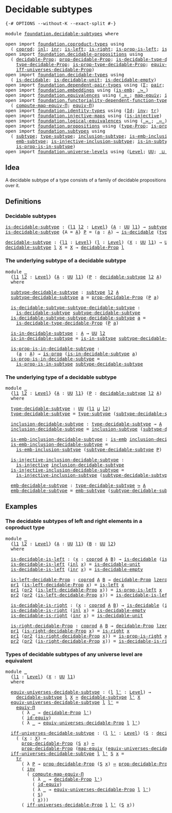 # Decidable subtypes

<pre class="Agda"><a id="31" class="Symbol">{-#</a> <a id="35" class="Keyword">OPTIONS</a> <a id="43" class="Pragma">--without-K</a> <a id="55" class="Pragma">--exact-split</a> <a id="69" class="Symbol">#-}</a>

<a id="74" class="Keyword">module</a> <a id="81" href="foundation.decidable-subtypes.html" class="Module">foundation.decidable-subtypes</a> <a id="111" class="Keyword">where</a>

<a id="118" class="Keyword">open</a> <a id="123" class="Keyword">import</a> <a id="130" href="foundation.coproduct-types.html" class="Module">foundation.coproduct-types</a> <a id="157" class="Keyword">using</a>
  <a id="165" class="Symbol">(</a> <a id="167" href="foundation.coproduct-types.html#1168" class="Datatype">coprod</a><a id="173" class="Symbol">;</a> <a id="175" href="foundation.coproduct-types.html#1239" class="InductiveConstructor">inl</a><a id="178" class="Symbol">;</a> <a id="180" href="foundation.coproduct-types.html#1262" class="InductiveConstructor">inr</a><a id="183" class="Symbol">;</a> <a id="185" href="foundation.coproduct-types.html#1765" class="Function">is-left</a><a id="192" class="Symbol">;</a> <a id="194" href="foundation.coproduct-types.html#2077" class="Function">is-right</a><a id="202" class="Symbol">;</a> <a id="204" href="foundation.coproduct-types.html#1841" class="Function">is-prop-is-left</a><a id="219" class="Symbol">;</a> <a id="221" href="foundation.coproduct-types.html#2156" class="Function">is-prop-is-right</a><a id="237" class="Symbol">)</a>
<a id="239" class="Keyword">open</a> <a id="244" class="Keyword">import</a> <a id="251" href="foundation.decidable-propositions.html" class="Module">foundation.decidable-propositions</a> <a id="285" class="Keyword">using</a>
  <a id="293" class="Symbol">(</a> <a id="295" href="foundation.decidable-propositions.html#2018" class="Function">decidable-Prop</a><a id="309" class="Symbol">;</a> <a id="311" href="foundation.decidable-propositions.html#2167" class="Function">prop-decidable-Prop</a><a id="330" class="Symbol">;</a> <a id="332" href="foundation.decidable-propositions.html#2506" class="Function">is-decidable-type-decidable-Prop</a><a id="364" class="Symbol">;</a>
    <a id="370" href="foundation.decidable-propositions.html#2276" class="Function">type-decidable-Prop</a><a id="389" class="Symbol">;</a> <a id="391" href="foundation.decidable-propositions.html#2373" class="Function">is-prop-type-decidable-Prop</a><a id="418" class="Symbol">;</a> <a id="420" href="foundation.decidable-propositions.html#6010" class="Function">equiv-universes-decidable-Prop</a><a id="450" class="Symbol">;</a>
    <a id="456" href="foundation.decidable-propositions.html#6205" class="Function">iff-universes-decidable-Prop</a><a id="484" class="Symbol">)</a>
<a id="486" class="Keyword">open</a> <a id="491" class="Keyword">import</a> <a id="498" href="foundation.decidable-types.html" class="Module">foundation.decidable-types</a> <a id="525" class="Keyword">using</a>
  <a id="533" class="Symbol">(</a> <a id="535" href="foundation.decidable-types.html#1905" class="Function">is-decidable</a><a id="547" class="Symbol">;</a> <a id="549" href="foundation.decidable-types.html#2740" class="Function">is-decidable-unit</a><a id="566" class="Symbol">;</a> <a id="568" href="foundation.decidable-types.html#2808" class="Function">is-decidable-empty</a><a id="586" class="Symbol">)</a>
<a id="588" class="Keyword">open</a> <a id="593" class="Keyword">import</a> <a id="600" href="foundation.dependent-pair-types.html" class="Module">foundation.dependent-pair-types</a> <a id="632" class="Keyword">using</a> <a id="638" class="Symbol">(</a><a id="639" href="foundation-core.dependent-pair-types.html#502" class="Record">Σ</a><a id="640" class="Symbol">;</a> <a id="642" href="foundation-core.dependent-pair-types.html#575" class="InductiveConstructor">pair</a><a id="646" class="Symbol">;</a> <a id="648" href="foundation-core.dependent-pair-types.html#592" class="Field">pr1</a><a id="651" class="Symbol">;</a> <a id="653" href="foundation-core.dependent-pair-types.html#604" class="Field">pr2</a><a id="656" class="Symbol">)</a>
<a id="658" class="Keyword">open</a> <a id="663" class="Keyword">import</a> <a id="670" href="foundation.embeddings.html" class="Module">foundation.embeddings</a> <a id="692" class="Keyword">using</a> <a id="698" class="Symbol">(</a><a id="699" href="foundation-core.embeddings.html#980" class="Function">is-emb</a><a id="705" class="Symbol">;</a> <a id="707" href="foundation-core.embeddings.html#1062" class="Function Operator">_↪_</a><a id="710" class="Symbol">)</a>
<a id="712" class="Keyword">open</a> <a id="717" class="Keyword">import</a> <a id="724" href="foundation.equivalences.html" class="Module">foundation.equivalences</a> <a id="748" class="Keyword">using</a> <a id="754" class="Symbol">(</a><a id="755" href="foundation-core.equivalences.html#1607" class="Function Operator">_≃_</a><a id="758" class="Symbol">;</a> <a id="760" href="foundation-core.equivalences.html#1807" class="Function">map-equiv</a><a id="769" class="Symbol">;</a> <a id="771" href="foundation-core.equivalences.html#2480" class="Function">id-equiv</a><a id="779" class="Symbol">)</a>
<a id="781" class="Keyword">open</a> <a id="786" class="Keyword">import</a> <a id="793" href="foundation.functoriality-dependent-function-types.html" class="Module">foundation.functoriality-dependent-function-types</a> <a id="843" class="Keyword">using</a>
  <a id="851" class="Symbol">(</a> <a id="853" href="foundation.functoriality-dependent-function-types.html#2527" class="Function">compute-map-equiv-Π</a><a id="872" class="Symbol">;</a> <a id="874" href="foundation.functoriality-dependent-function-types.html#4253" class="Function">equiv-Π</a><a id="881" class="Symbol">)</a>
<a id="883" class="Keyword">open</a> <a id="888" class="Keyword">import</a> <a id="895" href="foundation.identity-types.html" class="Module">foundation.identity-types</a> <a id="921" class="Keyword">using</a> <a id="927" class="Symbol">(</a><a id="928" href="foundation-core.identity-types.html#641" class="Datatype">Id</a><a id="930" class="Symbol">;</a> <a id="932" href="foundation-core.identity-types.html#1552" class="Function">inv</a><a id="935" class="Symbol">;</a> <a id="937" href="foundation-core.identity-types.html#4583" class="Function">tr</a><a id="939" class="Symbol">)</a>
<a id="941" class="Keyword">open</a> <a id="946" class="Keyword">import</a> <a id="953" href="foundation.injective-maps.html" class="Module">foundation.injective-maps</a> <a id="979" class="Keyword">using</a> <a id="985" class="Symbol">(</a><a id="986" href="foundation.injective-maps.html#1295" class="Function">is-injective</a><a id="998" class="Symbol">)</a>
<a id="1000" class="Keyword">open</a> <a id="1005" class="Keyword">import</a> <a id="1012" href="foundation.logical-equivalences.html" class="Module">foundation.logical-equivalences</a> <a id="1044" class="Keyword">using</a> <a id="1050" class="Symbol">(</a><a id="1051" href="foundation-core.logical-equivalences.html#886" class="Function Operator">_↔_</a><a id="1054" class="Symbol">;</a> <a id="1056" href="foundation-core.logical-equivalences.html#1025" class="Function Operator">_⇔_</a><a id="1059" class="Symbol">)</a>
<a id="1061" class="Keyword">open</a> <a id="1066" class="Keyword">import</a> <a id="1073" href="foundation.propositions.html" class="Module">foundation.propositions</a> <a id="1097" class="Keyword">using</a> <a id="1103" class="Symbol">(</a><a id="1104" href="foundation-core.propositions.html#1482" class="Function">type-Prop</a><a id="1113" class="Symbol">;</a> <a id="1115" href="foundation-core.propositions.html#1295" class="Function">is-prop</a><a id="1122" class="Symbol">)</a>
<a id="1124" class="Keyword">open</a> <a id="1129" class="Keyword">import</a> <a id="1136" href="foundation.subtypes.html" class="Module">foundation.subtypes</a> <a id="1156" class="Keyword">using</a>
  <a id="1164" class="Symbol">(</a> <a id="1166" href="foundation-core.subtypes.html#2197" class="Function">subtype</a><a id="1173" class="Symbol">;</a> <a id="1175" href="foundation-core.subtypes.html#2541" class="Function">type-subtype</a><a id="1187" class="Symbol">;</a> <a id="1189" href="foundation-core.subtypes.html#2607" class="Function">inclusion-subtype</a><a id="1206" class="Symbol">;</a> <a id="1208" href="foundation-core.subtypes.html#3702" class="Function">is-emb-inclusion-subtype</a><a id="1232" class="Symbol">;</a>
    <a id="1238" href="foundation-core.subtypes.html#3948" class="Function">emb-subtype</a><a id="1249" class="Symbol">;</a> <a id="1251" href="foundation.subtypes.html#1110" class="Function">is-injective-inclusion-subtype</a><a id="1281" class="Symbol">;</a> <a id="1283" href="foundation-core.subtypes.html#2361" class="Function">is-in-subtype</a><a id="1296" class="Symbol">;</a>
    <a id="1302" href="foundation-core.subtypes.html#2426" class="Function">is-prop-is-in-subtype</a><a id="1323" class="Symbol">)</a>
<a id="1325" class="Keyword">open</a> <a id="1330" class="Keyword">import</a> <a id="1337" href="foundation.universe-levels.html" class="Module">foundation.universe-levels</a> <a id="1364" class="Keyword">using</a> <a id="1370" class="Symbol">(</a><a id="1371" href="Agda.Primitive.html#597" class="Postulate">Level</a><a id="1376" class="Symbol">;</a> <a id="1378" href="foundation-core.universe-levels.html#222" class="Primitive">UU</a><a id="1380" class="Symbol">;</a> <a id="1382" href="Agda.Primitive.html#810" class="Primitive Operator">_⊔_</a><a id="1385" class="Symbol">;</a> <a id="1387" href="Agda.Primitive.html#780" class="Primitive">lsuc</a><a id="1391" class="Symbol">;</a> <a id="1393" href="Agda.Primitive.html#764" class="Primitive">lzero</a><a id="1398" class="Symbol">)</a>
</pre>
## Idea

A decidable subtype of a type consists of a family of decidable propositions over it.

## Definitions

### Decidable subtypes

<pre class="Agda"><a id="is-decidable-subtype"></a><a id="1549" href="foundation.decidable-subtypes.html#1549" class="Function">is-decidable-subtype</a> <a id="1570" class="Symbol">:</a> <a id="1572" class="Symbol">{</a><a id="1573" href="foundation.decidable-subtypes.html#1573" class="Bound">l1</a> <a id="1576" href="foundation.decidable-subtypes.html#1576" class="Bound">l2</a> <a id="1579" class="Symbol">:</a> <a id="1581" href="Agda.Primitive.html#597" class="Postulate">Level</a><a id="1586" class="Symbol">}</a> <a id="1588" class="Symbol">{</a><a id="1589" href="foundation.decidable-subtypes.html#1589" class="Bound">A</a> <a id="1591" class="Symbol">:</a> <a id="1593" href="foundation-core.universe-levels.html#222" class="Primitive">UU</a> <a id="1596" href="foundation.decidable-subtypes.html#1573" class="Bound">l1</a><a id="1598" class="Symbol">}</a> <a id="1600" class="Symbol">→</a> <a id="1602" href="foundation-core.subtypes.html#2197" class="Function">subtype</a> <a id="1610" href="foundation.decidable-subtypes.html#1576" class="Bound">l2</a> <a id="1613" href="foundation.decidable-subtypes.html#1589" class="Bound">A</a> <a id="1615" class="Symbol">→</a> <a id="1617" href="foundation-core.universe-levels.html#222" class="Primitive">UU</a> <a id="1620" class="Symbol">(</a><a id="1621" href="foundation.decidable-subtypes.html#1573" class="Bound">l1</a> <a id="1624" href="Agda.Primitive.html#810" class="Primitive Operator">⊔</a> <a id="1626" href="foundation.decidable-subtypes.html#1576" class="Bound">l2</a><a id="1628" class="Symbol">)</a>
<a id="1630" href="foundation.decidable-subtypes.html#1549" class="Function">is-decidable-subtype</a> <a id="1651" class="Symbol">{</a><a id="1652" class="Argument">A</a> <a id="1654" class="Symbol">=</a> <a id="1656" href="foundation.decidable-subtypes.html#1656" class="Bound">A</a><a id="1657" class="Symbol">}</a> <a id="1659" href="foundation.decidable-subtypes.html#1659" class="Bound">P</a> <a id="1661" class="Symbol">=</a> <a id="1663" class="Symbol">(</a><a id="1664" href="foundation.decidable-subtypes.html#1664" class="Bound">a</a> <a id="1666" class="Symbol">:</a> <a id="1668" href="foundation.decidable-subtypes.html#1656" class="Bound">A</a><a id="1669" class="Symbol">)</a> <a id="1671" class="Symbol">→</a> <a id="1673" href="foundation.decidable-types.html#1905" class="Function">is-decidable</a> <a id="1686" class="Symbol">(</a><a id="1687" href="foundation-core.propositions.html#1482" class="Function">type-Prop</a> <a id="1697" class="Symbol">(</a><a id="1698" href="foundation.decidable-subtypes.html#1659" class="Bound">P</a> <a id="1700" href="foundation.decidable-subtypes.html#1664" class="Bound">a</a><a id="1701" class="Symbol">))</a>

<a id="decidable-subtype"></a><a id="1705" href="foundation.decidable-subtypes.html#1705" class="Function">decidable-subtype</a> <a id="1723" class="Symbol">:</a> <a id="1725" class="Symbol">{</a><a id="1726" href="foundation.decidable-subtypes.html#1726" class="Bound">l1</a> <a id="1729" class="Symbol">:</a> <a id="1731" href="Agda.Primitive.html#597" class="Postulate">Level</a><a id="1736" class="Symbol">}</a> <a id="1738" class="Symbol">(</a><a id="1739" href="foundation.decidable-subtypes.html#1739" class="Bound">l</a> <a id="1741" class="Symbol">:</a> <a id="1743" href="Agda.Primitive.html#597" class="Postulate">Level</a><a id="1748" class="Symbol">)</a> <a id="1750" class="Symbol">(</a><a id="1751" href="foundation.decidable-subtypes.html#1751" class="Bound">X</a> <a id="1753" class="Symbol">:</a> <a id="1755" href="foundation-core.universe-levels.html#222" class="Primitive">UU</a> <a id="1758" href="foundation.decidable-subtypes.html#1726" class="Bound">l1</a><a id="1760" class="Symbol">)</a> <a id="1762" class="Symbol">→</a> <a id="1764" href="foundation-core.universe-levels.html#222" class="Primitive">UU</a> <a id="1767" class="Symbol">(</a><a id="1768" href="foundation.decidable-subtypes.html#1726" class="Bound">l1</a> <a id="1771" href="Agda.Primitive.html#810" class="Primitive Operator">⊔</a> <a id="1773" href="Agda.Primitive.html#780" class="Primitive">lsuc</a> <a id="1778" href="foundation.decidable-subtypes.html#1739" class="Bound">l</a><a id="1779" class="Symbol">)</a>
<a id="1781" href="foundation.decidable-subtypes.html#1705" class="Function">decidable-subtype</a> <a id="1799" href="foundation.decidable-subtypes.html#1799" class="Bound">l</a> <a id="1801" href="foundation.decidable-subtypes.html#1801" class="Bound">X</a> <a id="1803" class="Symbol">=</a> <a id="1805" href="foundation.decidable-subtypes.html#1801" class="Bound">X</a> <a id="1807" class="Symbol">→</a> <a id="1809" href="foundation.decidable-propositions.html#2018" class="Function">decidable-Prop</a> <a id="1824" href="foundation.decidable-subtypes.html#1799" class="Bound">l</a>
</pre>
### The underlying subtype of a decidable subtype

<pre class="Agda"><a id="1890" class="Keyword">module</a> <a id="1897" href="foundation.decidable-subtypes.html#1897" class="Module">_</a>
  <a id="1901" class="Symbol">{</a><a id="1902" href="foundation.decidable-subtypes.html#1902" class="Bound">l1</a> <a id="1905" href="foundation.decidable-subtypes.html#1905" class="Bound">l2</a> <a id="1908" class="Symbol">:</a> <a id="1910" href="Agda.Primitive.html#597" class="Postulate">Level</a><a id="1915" class="Symbol">}</a> <a id="1917" class="Symbol">{</a><a id="1918" href="foundation.decidable-subtypes.html#1918" class="Bound">A</a> <a id="1920" class="Symbol">:</a> <a id="1922" href="foundation-core.universe-levels.html#222" class="Primitive">UU</a> <a id="1925" href="foundation.decidable-subtypes.html#1902" class="Bound">l1</a><a id="1927" class="Symbol">}</a> <a id="1929" class="Symbol">(</a><a id="1930" href="foundation.decidable-subtypes.html#1930" class="Bound">P</a> <a id="1932" class="Symbol">:</a> <a id="1934" href="foundation.decidable-subtypes.html#1705" class="Function">decidable-subtype</a> <a id="1952" href="foundation.decidable-subtypes.html#1905" class="Bound">l2</a> <a id="1955" href="foundation.decidable-subtypes.html#1918" class="Bound">A</a><a id="1956" class="Symbol">)</a>
  <a id="1960" class="Keyword">where</a>
  
  <a id="1971" href="foundation.decidable-subtypes.html#1971" class="Function">subtype-decidable-subtype</a> <a id="1997" class="Symbol">:</a> <a id="1999" href="foundation-core.subtypes.html#2197" class="Function">subtype</a> <a id="2007" href="foundation.decidable-subtypes.html#1905" class="Bound">l2</a> <a id="2010" href="foundation.decidable-subtypes.html#1918" class="Bound">A</a>
  <a id="2014" href="foundation.decidable-subtypes.html#1971" class="Function">subtype-decidable-subtype</a> <a id="2040" href="foundation.decidable-subtypes.html#2040" class="Bound">a</a> <a id="2042" class="Symbol">=</a> <a id="2044" href="foundation.decidable-propositions.html#2167" class="Function">prop-decidable-Prop</a> <a id="2064" class="Symbol">(</a><a id="2065" href="foundation.decidable-subtypes.html#1930" class="Bound">P</a> <a id="2067" href="foundation.decidable-subtypes.html#2040" class="Bound">a</a><a id="2068" class="Symbol">)</a>

  <a id="2073" href="foundation.decidable-subtypes.html#2073" class="Function">is-decidable-subtype-subtype-decidable-subtype</a> <a id="2120" class="Symbol">:</a>
    <a id="2126" href="foundation.decidable-subtypes.html#1549" class="Function">is-decidable-subtype</a> <a id="2147" href="foundation.decidable-subtypes.html#1971" class="Function">subtype-decidable-subtype</a>
  <a id="2175" href="foundation.decidable-subtypes.html#2073" class="Function">is-decidable-subtype-subtype-decidable-subtype</a> <a id="2222" href="foundation.decidable-subtypes.html#2222" class="Bound">a</a> <a id="2224" class="Symbol">=</a>
    <a id="2230" href="foundation.decidable-propositions.html#2506" class="Function">is-decidable-type-decidable-Prop</a> <a id="2263" class="Symbol">(</a><a id="2264" href="foundation.decidable-subtypes.html#1930" class="Bound">P</a> <a id="2266" href="foundation.decidable-subtypes.html#2222" class="Bound">a</a><a id="2267" class="Symbol">)</a>

  <a id="2272" href="foundation.decidable-subtypes.html#2272" class="Function">is-in-decidable-subtype</a> <a id="2296" class="Symbol">:</a> <a id="2298" href="foundation.decidable-subtypes.html#1918" class="Bound">A</a> <a id="2300" class="Symbol">→</a> <a id="2302" href="foundation-core.universe-levels.html#222" class="Primitive">UU</a> <a id="2305" href="foundation.decidable-subtypes.html#1905" class="Bound">l2</a>
  <a id="2310" href="foundation.decidable-subtypes.html#2272" class="Function">is-in-decidable-subtype</a> <a id="2334" class="Symbol">=</a> <a id="2336" href="foundation-core.subtypes.html#2361" class="Function">is-in-subtype</a> <a id="2350" href="foundation.decidable-subtypes.html#1971" class="Function">subtype-decidable-subtype</a>

  <a id="2379" href="foundation.decidable-subtypes.html#2379" class="Function">is-prop-is-in-decidable-subtype</a> <a id="2411" class="Symbol">:</a>
    <a id="2417" class="Symbol">(</a><a id="2418" href="foundation.decidable-subtypes.html#2418" class="Bound">a</a> <a id="2420" class="Symbol">:</a> <a id="2422" href="foundation.decidable-subtypes.html#1918" class="Bound">A</a><a id="2423" class="Symbol">)</a> <a id="2425" class="Symbol">→</a> <a id="2427" href="foundation-core.propositions.html#1295" class="Function">is-prop</a> <a id="2435" class="Symbol">(</a><a id="2436" href="foundation.decidable-subtypes.html#2272" class="Function">is-in-decidable-subtype</a> <a id="2460" href="foundation.decidable-subtypes.html#2418" class="Bound">a</a><a id="2461" class="Symbol">)</a>
  <a id="2465" href="foundation.decidable-subtypes.html#2379" class="Function">is-prop-is-in-decidable-subtype</a> <a id="2497" class="Symbol">=</a>
    <a id="2503" href="foundation-core.subtypes.html#2426" class="Function">is-prop-is-in-subtype</a> <a id="2525" href="foundation.decidable-subtypes.html#1971" class="Function">subtype-decidable-subtype</a>
</pre>
### The underlying type of a decidable subtype

<pre class="Agda"><a id="2612" class="Keyword">module</a> <a id="2619" href="foundation.decidable-subtypes.html#2619" class="Module">_</a>
  <a id="2623" class="Symbol">{</a><a id="2624" href="foundation.decidable-subtypes.html#2624" class="Bound">l1</a> <a id="2627" href="foundation.decidable-subtypes.html#2627" class="Bound">l2</a> <a id="2630" class="Symbol">:</a> <a id="2632" href="Agda.Primitive.html#597" class="Postulate">Level</a><a id="2637" class="Symbol">}</a> <a id="2639" class="Symbol">{</a><a id="2640" href="foundation.decidable-subtypes.html#2640" class="Bound">A</a> <a id="2642" class="Symbol">:</a> <a id="2644" href="foundation-core.universe-levels.html#222" class="Primitive">UU</a> <a id="2647" href="foundation.decidable-subtypes.html#2624" class="Bound">l1</a><a id="2649" class="Symbol">}</a> <a id="2651" class="Symbol">(</a><a id="2652" href="foundation.decidable-subtypes.html#2652" class="Bound">P</a> <a id="2654" class="Symbol">:</a> <a id="2656" href="foundation.decidable-subtypes.html#1705" class="Function">decidable-subtype</a> <a id="2674" href="foundation.decidable-subtypes.html#2627" class="Bound">l2</a> <a id="2677" href="foundation.decidable-subtypes.html#2640" class="Bound">A</a><a id="2678" class="Symbol">)</a>
  <a id="2682" class="Keyword">where</a>
  
  <a id="2693" href="foundation.decidable-subtypes.html#2693" class="Function">type-decidable-subtype</a> <a id="2716" class="Symbol">:</a> <a id="2718" href="foundation-core.universe-levels.html#222" class="Primitive">UU</a> <a id="2721" class="Symbol">(</a><a id="2722" href="foundation.decidable-subtypes.html#2624" class="Bound">l1</a> <a id="2725" href="Agda.Primitive.html#810" class="Primitive Operator">⊔</a> <a id="2727" href="foundation.decidable-subtypes.html#2627" class="Bound">l2</a><a id="2729" class="Symbol">)</a>
  <a id="2733" href="foundation.decidable-subtypes.html#2693" class="Function">type-decidable-subtype</a> <a id="2756" class="Symbol">=</a> <a id="2758" href="foundation-core.subtypes.html#2541" class="Function">type-subtype</a> <a id="2771" class="Symbol">(</a><a id="2772" href="foundation.decidable-subtypes.html#1971" class="Function">subtype-decidable-subtype</a> <a id="2798" href="foundation.decidable-subtypes.html#2652" class="Bound">P</a><a id="2799" class="Symbol">)</a>

  <a id="2804" href="foundation.decidable-subtypes.html#2804" class="Function">inclusion-decidable-subtype</a> <a id="2832" class="Symbol">:</a> <a id="2834" href="foundation.decidable-subtypes.html#2693" class="Function">type-decidable-subtype</a> <a id="2857" class="Symbol">→</a> <a id="2859" href="foundation.decidable-subtypes.html#2640" class="Bound">A</a>
  <a id="2863" href="foundation.decidable-subtypes.html#2804" class="Function">inclusion-decidable-subtype</a> <a id="2891" class="Symbol">=</a> <a id="2893" href="foundation-core.subtypes.html#2607" class="Function">inclusion-subtype</a> <a id="2911" class="Symbol">(</a><a id="2912" href="foundation.decidable-subtypes.html#1971" class="Function">subtype-decidable-subtype</a> <a id="2938" href="foundation.decidable-subtypes.html#2652" class="Bound">P</a><a id="2939" class="Symbol">)</a>

  <a id="2944" href="foundation.decidable-subtypes.html#2944" class="Function">is-emb-inclusion-decidable-subtype</a> <a id="2979" class="Symbol">:</a> <a id="2981" href="foundation-core.embeddings.html#980" class="Function">is-emb</a> <a id="2988" href="foundation.decidable-subtypes.html#2804" class="Function">inclusion-decidable-subtype</a>
  <a id="3018" href="foundation.decidable-subtypes.html#2944" class="Function">is-emb-inclusion-decidable-subtype</a> <a id="3053" class="Symbol">=</a>
    <a id="3059" href="foundation-core.subtypes.html#3702" class="Function">is-emb-inclusion-subtype</a> <a id="3084" class="Symbol">(</a><a id="3085" href="foundation.decidable-subtypes.html#1971" class="Function">subtype-decidable-subtype</a> <a id="3111" href="foundation.decidable-subtypes.html#2652" class="Bound">P</a><a id="3112" class="Symbol">)</a>

  <a id="3117" href="foundation.decidable-subtypes.html#3117" class="Function">is-injective-inclusion-decidable-subtype</a> <a id="3158" class="Symbol">:</a>
    <a id="3164" href="foundation.injective-maps.html#1295" class="Function">is-injective</a> <a id="3177" href="foundation.decidable-subtypes.html#2804" class="Function">inclusion-decidable-subtype</a>
  <a id="3207" href="foundation.decidable-subtypes.html#3117" class="Function">is-injective-inclusion-decidable-subtype</a> <a id="3248" class="Symbol">=</a>
    <a id="3254" href="foundation.subtypes.html#1110" class="Function">is-injective-inclusion-subtype</a> <a id="3285" class="Symbol">(</a><a id="3286" href="foundation.decidable-subtypes.html#1971" class="Function">subtype-decidable-subtype</a> <a id="3312" href="foundation.decidable-subtypes.html#2652" class="Bound">P</a><a id="3313" class="Symbol">)</a>

  <a id="3318" href="foundation.decidable-subtypes.html#3318" class="Function">emb-decidable-subtype</a> <a id="3340" class="Symbol">:</a> <a id="3342" href="foundation.decidable-subtypes.html#2693" class="Function">type-decidable-subtype</a> <a id="3365" href="foundation-core.embeddings.html#1062" class="Function Operator">↪</a> <a id="3367" href="foundation.decidable-subtypes.html#2640" class="Bound">A</a>
  <a id="3371" href="foundation.decidable-subtypes.html#3318" class="Function">emb-decidable-subtype</a> <a id="3393" class="Symbol">=</a> <a id="3395" href="foundation-core.subtypes.html#3948" class="Function">emb-subtype</a> <a id="3407" class="Symbol">(</a><a id="3408" href="foundation.decidable-subtypes.html#1971" class="Function">subtype-decidable-subtype</a> <a id="3434" href="foundation.decidable-subtypes.html#2652" class="Bound">P</a><a id="3435" class="Symbol">)</a>
</pre>
## Examples

### The decidable subtypes of left and right elements in a coproduct type

<pre class="Agda"><a id="3538" class="Keyword">module</a> <a id="3545" href="foundation.decidable-subtypes.html#3545" class="Module">_</a>
  <a id="3549" class="Symbol">{</a><a id="3550" href="foundation.decidable-subtypes.html#3550" class="Bound">l1</a> <a id="3553" href="foundation.decidable-subtypes.html#3553" class="Bound">l2</a> <a id="3556" class="Symbol">:</a> <a id="3558" href="Agda.Primitive.html#597" class="Postulate">Level</a><a id="3563" class="Symbol">}</a> <a id="3565" class="Symbol">{</a><a id="3566" href="foundation.decidable-subtypes.html#3566" class="Bound">A</a> <a id="3568" class="Symbol">:</a> <a id="3570" href="foundation-core.universe-levels.html#222" class="Primitive">UU</a> <a id="3573" href="foundation.decidable-subtypes.html#3550" class="Bound">l1</a><a id="3575" class="Symbol">}</a> <a id="3577" class="Symbol">{</a><a id="3578" href="foundation.decidable-subtypes.html#3578" class="Bound">B</a> <a id="3580" class="Symbol">:</a> <a id="3582" href="foundation-core.universe-levels.html#222" class="Primitive">UU</a> <a id="3585" href="foundation.decidable-subtypes.html#3553" class="Bound">l2</a><a id="3587" class="Symbol">}</a>
  <a id="3591" class="Keyword">where</a>

  <a id="3600" href="foundation.decidable-subtypes.html#3600" class="Function">is-decidable-is-left</a> <a id="3621" class="Symbol">:</a> <a id="3623" class="Symbol">(</a><a id="3624" href="foundation.decidable-subtypes.html#3624" class="Bound">x</a> <a id="3626" class="Symbol">:</a> <a id="3628" href="foundation.coproduct-types.html#1168" class="Datatype">coprod</a> <a id="3635" href="foundation.decidable-subtypes.html#3566" class="Bound">A</a> <a id="3637" href="foundation.decidable-subtypes.html#3578" class="Bound">B</a><a id="3638" class="Symbol">)</a> <a id="3640" class="Symbol">→</a> <a id="3642" href="foundation.decidable-types.html#1905" class="Function">is-decidable</a> <a id="3655" class="Symbol">(</a><a id="3656" href="foundation.coproduct-types.html#1765" class="Function">is-left</a> <a id="3664" href="foundation.decidable-subtypes.html#3624" class="Bound">x</a><a id="3665" class="Symbol">)</a>
  <a id="3669" href="foundation.decidable-subtypes.html#3600" class="Function">is-decidable-is-left</a> <a id="3690" class="Symbol">(</a><a id="3691" href="foundation.coproduct-types.html#1239" class="InductiveConstructor">inl</a> <a id="3695" href="foundation.decidable-subtypes.html#3695" class="Bound">x</a><a id="3696" class="Symbol">)</a> <a id="3698" class="Symbol">=</a> <a id="3700" href="foundation.decidable-types.html#2740" class="Function">is-decidable-unit</a>
  <a id="3720" href="foundation.decidable-subtypes.html#3600" class="Function">is-decidable-is-left</a> <a id="3741" class="Symbol">(</a><a id="3742" href="foundation.coproduct-types.html#1262" class="InductiveConstructor">inr</a> <a id="3746" href="foundation.decidable-subtypes.html#3746" class="Bound">x</a><a id="3747" class="Symbol">)</a> <a id="3749" class="Symbol">=</a> <a id="3751" href="foundation.decidable-types.html#2808" class="Function">is-decidable-empty</a>

  <a id="3773" href="foundation.decidable-subtypes.html#3773" class="Function">is-left-decidable-Prop</a> <a id="3796" class="Symbol">:</a> <a id="3798" href="foundation.coproduct-types.html#1168" class="Datatype">coprod</a> <a id="3805" href="foundation.decidable-subtypes.html#3566" class="Bound">A</a> <a id="3807" href="foundation.decidable-subtypes.html#3578" class="Bound">B</a> <a id="3809" class="Symbol">→</a> <a id="3811" href="foundation.decidable-propositions.html#2018" class="Function">decidable-Prop</a> <a id="3826" href="Agda.Primitive.html#764" class="Primitive">lzero</a>
  <a id="3834" href="foundation-core.dependent-pair-types.html#592" class="Field">pr1</a> <a id="3838" class="Symbol">(</a><a id="3839" href="foundation.decidable-subtypes.html#3773" class="Function">is-left-decidable-Prop</a> <a id="3862" href="foundation.decidable-subtypes.html#3862" class="Bound">x</a><a id="3863" class="Symbol">)</a> <a id="3865" class="Symbol">=</a> <a id="3867" href="foundation.coproduct-types.html#1765" class="Function">is-left</a> <a id="3875" href="foundation.decidable-subtypes.html#3862" class="Bound">x</a>
  <a id="3879" href="foundation-core.dependent-pair-types.html#592" class="Field">pr1</a> <a id="3883" class="Symbol">(</a><a id="3884" href="foundation-core.dependent-pair-types.html#604" class="Field">pr2</a> <a id="3888" class="Symbol">(</a><a id="3889" href="foundation.decidable-subtypes.html#3773" class="Function">is-left-decidable-Prop</a> <a id="3912" href="foundation.decidable-subtypes.html#3912" class="Bound">x</a><a id="3913" class="Symbol">))</a> <a id="3916" class="Symbol">=</a> <a id="3918" href="foundation.coproduct-types.html#1841" class="Function">is-prop-is-left</a> <a id="3934" href="foundation.decidable-subtypes.html#3912" class="Bound">x</a>
  <a id="3938" href="foundation-core.dependent-pair-types.html#604" class="Field">pr2</a> <a id="3942" class="Symbol">(</a><a id="3943" href="foundation-core.dependent-pair-types.html#604" class="Field">pr2</a> <a id="3947" class="Symbol">(</a><a id="3948" href="foundation.decidable-subtypes.html#3773" class="Function">is-left-decidable-Prop</a> <a id="3971" href="foundation.decidable-subtypes.html#3971" class="Bound">x</a><a id="3972" class="Symbol">))</a> <a id="3975" class="Symbol">=</a> <a id="3977" href="foundation.decidable-subtypes.html#3600" class="Function">is-decidable-is-left</a> <a id="3998" href="foundation.decidable-subtypes.html#3971" class="Bound">x</a>

  <a id="4003" href="foundation.decidable-subtypes.html#4003" class="Function">is-decidable-is-right</a> <a id="4025" class="Symbol">:</a> <a id="4027" class="Symbol">(</a><a id="4028" href="foundation.decidable-subtypes.html#4028" class="Bound">x</a> <a id="4030" class="Symbol">:</a> <a id="4032" href="foundation.coproduct-types.html#1168" class="Datatype">coprod</a> <a id="4039" href="foundation.decidable-subtypes.html#3566" class="Bound">A</a> <a id="4041" href="foundation.decidable-subtypes.html#3578" class="Bound">B</a><a id="4042" class="Symbol">)</a> <a id="4044" class="Symbol">→</a> <a id="4046" href="foundation.decidable-types.html#1905" class="Function">is-decidable</a> <a id="4059" class="Symbol">(</a><a id="4060" href="foundation.coproduct-types.html#2077" class="Function">is-right</a> <a id="4069" href="foundation.decidable-subtypes.html#4028" class="Bound">x</a><a id="4070" class="Symbol">)</a>
  <a id="4074" href="foundation.decidable-subtypes.html#4003" class="Function">is-decidable-is-right</a> <a id="4096" class="Symbol">(</a><a id="4097" href="foundation.coproduct-types.html#1239" class="InductiveConstructor">inl</a> <a id="4101" href="foundation.decidable-subtypes.html#4101" class="Bound">x</a><a id="4102" class="Symbol">)</a> <a id="4104" class="Symbol">=</a> <a id="4106" href="foundation.decidable-types.html#2808" class="Function">is-decidable-empty</a>
  <a id="4127" href="foundation.decidable-subtypes.html#4003" class="Function">is-decidable-is-right</a> <a id="4149" class="Symbol">(</a><a id="4150" href="foundation.coproduct-types.html#1262" class="InductiveConstructor">inr</a> <a id="4154" href="foundation.decidable-subtypes.html#4154" class="Bound">x</a><a id="4155" class="Symbol">)</a> <a id="4157" class="Symbol">=</a> <a id="4159" href="foundation.decidable-types.html#2740" class="Function">is-decidable-unit</a>

  <a id="4180" href="foundation.decidable-subtypes.html#4180" class="Function">is-right-decidable-Prop</a> <a id="4204" class="Symbol">:</a> <a id="4206" href="foundation.coproduct-types.html#1168" class="Datatype">coprod</a> <a id="4213" href="foundation.decidable-subtypes.html#3566" class="Bound">A</a> <a id="4215" href="foundation.decidable-subtypes.html#3578" class="Bound">B</a> <a id="4217" class="Symbol">→</a> <a id="4219" href="foundation.decidable-propositions.html#2018" class="Function">decidable-Prop</a> <a id="4234" href="Agda.Primitive.html#764" class="Primitive">lzero</a>
  <a id="4242" href="foundation-core.dependent-pair-types.html#592" class="Field">pr1</a> <a id="4246" class="Symbol">(</a><a id="4247" href="foundation.decidable-subtypes.html#4180" class="Function">is-right-decidable-Prop</a> <a id="4271" href="foundation.decidable-subtypes.html#4271" class="Bound">x</a><a id="4272" class="Symbol">)</a> <a id="4274" class="Symbol">=</a> <a id="4276" href="foundation.coproduct-types.html#2077" class="Function">is-right</a> <a id="4285" href="foundation.decidable-subtypes.html#4271" class="Bound">x</a>
  <a id="4289" href="foundation-core.dependent-pair-types.html#592" class="Field">pr1</a> <a id="4293" class="Symbol">(</a><a id="4294" href="foundation-core.dependent-pair-types.html#604" class="Field">pr2</a> <a id="4298" class="Symbol">(</a><a id="4299" href="foundation.decidable-subtypes.html#4180" class="Function">is-right-decidable-Prop</a> <a id="4323" href="foundation.decidable-subtypes.html#4323" class="Bound">x</a><a id="4324" class="Symbol">))</a> <a id="4327" class="Symbol">=</a> <a id="4329" href="foundation.coproduct-types.html#2156" class="Function">is-prop-is-right</a> <a id="4346" href="foundation.decidable-subtypes.html#4323" class="Bound">x</a>
  <a id="4350" href="foundation-core.dependent-pair-types.html#604" class="Field">pr2</a> <a id="4354" class="Symbol">(</a><a id="4355" href="foundation-core.dependent-pair-types.html#604" class="Field">pr2</a> <a id="4359" class="Symbol">(</a><a id="4360" href="foundation.decidable-subtypes.html#4180" class="Function">is-right-decidable-Prop</a> <a id="4384" href="foundation.decidable-subtypes.html#4384" class="Bound">x</a><a id="4385" class="Symbol">))</a> <a id="4388" class="Symbol">=</a> <a id="4390" href="foundation.decidable-subtypes.html#4003" class="Function">is-decidable-is-right</a> <a id="4412" href="foundation.decidable-subtypes.html#4384" class="Bound">x</a>
</pre>
### Types of decidable subtypes of any universe level are equivalent

<pre class="Agda"><a id="4497" class="Keyword">module</a> <a id="4504" href="foundation.decidable-subtypes.html#4504" class="Module">_</a>
  <a id="4508" class="Symbol">{</a><a id="4509" href="foundation.decidable-subtypes.html#4509" class="Bound">l1</a> <a id="4512" class="Symbol">:</a> <a id="4514" href="Agda.Primitive.html#597" class="Postulate">Level</a><a id="4519" class="Symbol">}</a> <a id="4521" class="Symbol">(</a><a id="4522" href="foundation.decidable-subtypes.html#4522" class="Bound">X</a> <a id="4524" class="Symbol">:</a> <a id="4526" href="foundation-core.universe-levels.html#222" class="Primitive">UU</a> <a id="4529" href="foundation.decidable-subtypes.html#4509" class="Bound">l1</a><a id="4531" class="Symbol">)</a>
  <a id="4535" class="Keyword">where</a>

  <a id="4544" href="foundation.decidable-subtypes.html#4544" class="Function">equiv-universes-decidable-subtype</a> <a id="4578" class="Symbol">:</a> <a id="4580" class="Symbol">(</a><a id="4581" href="foundation.decidable-subtypes.html#4581" class="Bound">l</a> <a id="4583" href="foundation.decidable-subtypes.html#4583" class="Bound">l&#39;</a> <a id="4586" class="Symbol">:</a> <a id="4588" href="Agda.Primitive.html#597" class="Postulate">Level</a><a id="4593" class="Symbol">)</a> <a id="4595" class="Symbol">→</a>
    <a id="4601" href="foundation.decidable-subtypes.html#1705" class="Function">decidable-subtype</a> <a id="4619" href="foundation.decidable-subtypes.html#4581" class="Bound">l</a> <a id="4621" href="foundation.decidable-subtypes.html#4522" class="Bound">X</a> <a id="4623" href="foundation-core.equivalences.html#1607" class="Function Operator">≃</a> <a id="4625" href="foundation.decidable-subtypes.html#1705" class="Function">decidable-subtype</a> <a id="4643" href="foundation.decidable-subtypes.html#4583" class="Bound">l&#39;</a> <a id="4646" href="foundation.decidable-subtypes.html#4522" class="Bound">X</a>
  <a id="4650" href="foundation.decidable-subtypes.html#4544" class="Function">equiv-universes-decidable-subtype</a> <a id="4684" href="foundation.decidable-subtypes.html#4684" class="Bound">l</a> <a id="4686" href="foundation.decidable-subtypes.html#4686" class="Bound">l&#39;</a> <a id="4689" class="Symbol">=</a>
    <a id="4695" href="foundation.functoriality-dependent-function-types.html#4253" class="Function">equiv-Π</a>
      <a id="4709" class="Symbol">(</a> <a id="4711" class="Symbol">λ</a> <a id="4713" href="foundation.decidable-subtypes.html#4713" class="Bound">_</a> <a id="4715" class="Symbol">→</a> <a id="4717" href="foundation.decidable-propositions.html#2018" class="Function">decidable-Prop</a> <a id="4732" href="foundation.decidable-subtypes.html#4686" class="Bound">l&#39;</a><a id="4734" class="Symbol">)</a>
      <a id="4742" class="Symbol">(</a> <a id="4744" href="foundation-core.equivalences.html#2480" class="Function">id-equiv</a><a id="4752" class="Symbol">)</a>
      <a id="4760" class="Symbol">(</a> <a id="4762" class="Symbol">λ</a> <a id="4764" href="foundation.decidable-subtypes.html#4764" class="Bound">_</a> <a id="4766" class="Symbol">→</a> <a id="4768" href="foundation.decidable-propositions.html#6010" class="Function">equiv-universes-decidable-Prop</a> <a id="4799" href="foundation.decidable-subtypes.html#4684" class="Bound">l</a> <a id="4801" href="foundation.decidable-subtypes.html#4686" class="Bound">l&#39;</a><a id="4803" class="Symbol">)</a>

  <a id="4808" href="foundation.decidable-subtypes.html#4808" class="Function">iff-universes-decidable-subtype</a> <a id="4840" class="Symbol">:</a> <a id="4842" class="Symbol">(</a><a id="4843" href="foundation.decidable-subtypes.html#4843" class="Bound">l</a> <a id="4845" href="foundation.decidable-subtypes.html#4845" class="Bound">l&#39;</a> <a id="4848" class="Symbol">:</a> <a id="4850" href="Agda.Primitive.html#597" class="Postulate">Level</a><a id="4855" class="Symbol">)</a> <a id="4857" class="Symbol">(</a><a id="4858" href="foundation.decidable-subtypes.html#4858" class="Bound">S</a> <a id="4860" class="Symbol">:</a> <a id="4862" href="foundation.decidable-subtypes.html#1705" class="Function">decidable-subtype</a> <a id="4880" href="foundation.decidable-subtypes.html#4843" class="Bound">l</a> <a id="4882" href="foundation.decidable-subtypes.html#4522" class="Bound">X</a><a id="4883" class="Symbol">)</a> <a id="4885" class="Symbol">→</a>
    <a id="4891" class="Symbol">(</a> <a id="4893" class="Symbol">(</a><a id="4894" href="foundation.decidable-subtypes.html#4894" class="Bound">x</a> <a id="4896" class="Symbol">:</a> <a id="4898" href="foundation.decidable-subtypes.html#4522" class="Bound">X</a><a id="4899" class="Symbol">)</a> <a id="4901" class="Symbol">→</a>
      <a id="4909" href="foundation.decidable-propositions.html#2167" class="Function">prop-decidable-Prop</a> <a id="4929" class="Symbol">(</a><a id="4930" href="foundation.decidable-subtypes.html#4858" class="Bound">S</a> <a id="4932" href="foundation.decidable-subtypes.html#4894" class="Bound">x</a><a id="4933" class="Symbol">)</a> <a id="4935" href="foundation-core.logical-equivalences.html#1025" class="Function Operator">⇔</a>
      <a id="4943" href="foundation.decidable-propositions.html#2167" class="Function">prop-decidable-Prop</a> <a id="4963" class="Symbol">(</a><a id="4964" href="foundation-core.equivalences.html#1807" class="Function">map-equiv</a> <a id="4974" class="Symbol">(</a><a id="4975" href="foundation.decidable-subtypes.html#4544" class="Function">equiv-universes-decidable-subtype</a> <a id="5009" href="foundation.decidable-subtypes.html#4843" class="Bound">l</a> <a id="5011" href="foundation.decidable-subtypes.html#4845" class="Bound">l&#39;</a><a id="5013" class="Symbol">)</a> <a id="5015" href="foundation.decidable-subtypes.html#4858" class="Bound">S</a> <a id="5017" href="foundation.decidable-subtypes.html#4894" class="Bound">x</a><a id="5018" class="Symbol">))</a>
  <a id="5023" href="foundation.decidable-subtypes.html#4808" class="Function">iff-universes-decidable-subtype</a> <a id="5055" href="foundation.decidable-subtypes.html#5055" class="Bound">l</a> <a id="5057" href="foundation.decidable-subtypes.html#5057" class="Bound">l&#39;</a> <a id="5060" href="foundation.decidable-subtypes.html#5060" class="Bound">S</a> <a id="5062" href="foundation.decidable-subtypes.html#5062" class="Bound">x</a> <a id="5064" class="Symbol">=</a>
    <a id="5070" href="foundation-core.identity-types.html#4583" class="Function">tr</a>
      <a id="5079" class="Symbol">(</a> <a id="5081" class="Symbol">λ</a> <a id="5083" href="foundation.decidable-subtypes.html#5083" class="Bound">P</a> <a id="5085" class="Symbol">→</a> <a id="5087" href="foundation.decidable-propositions.html#2167" class="Function">prop-decidable-Prop</a> <a id="5107" class="Symbol">(</a><a id="5108" href="foundation.decidable-subtypes.html#5060" class="Bound">S</a> <a id="5110" href="foundation.decidable-subtypes.html#5062" class="Bound">x</a><a id="5111" class="Symbol">)</a> <a id="5113" href="foundation-core.logical-equivalences.html#1025" class="Function Operator">⇔</a> <a id="5115" href="foundation.decidable-propositions.html#2167" class="Function">prop-decidable-Prop</a> <a id="5135" href="foundation.decidable-subtypes.html#5083" class="Bound">P</a><a id="5136" class="Symbol">)</a>
      <a id="5144" class="Symbol">(</a> <a id="5146" href="foundation-core.identity-types.html#1552" class="Function">inv</a>
        <a id="5158" class="Symbol">(</a> <a id="5160" href="foundation.functoriality-dependent-function-types.html#2527" class="Function">compute-map-equiv-Π</a>
          <a id="5190" class="Symbol">(</a> <a id="5192" class="Symbol">λ</a> <a id="5194" href="foundation.decidable-subtypes.html#5194" class="Bound">_</a> <a id="5196" class="Symbol">→</a> <a id="5198" href="foundation.decidable-propositions.html#2018" class="Function">decidable-Prop</a> <a id="5213" href="foundation.decidable-subtypes.html#5057" class="Bound">l&#39;</a><a id="5215" class="Symbol">)</a>
          <a id="5227" class="Symbol">(</a> <a id="5229" href="foundation-core.equivalences.html#2480" class="Function">id-equiv</a><a id="5237" class="Symbol">)</a>
          <a id="5249" class="Symbol">(</a> <a id="5251" class="Symbol">λ</a> <a id="5253" href="foundation.decidable-subtypes.html#5253" class="Bound">_</a> <a id="5255" class="Symbol">→</a> <a id="5257" href="foundation.decidable-propositions.html#6010" class="Function">equiv-universes-decidable-Prop</a> <a id="5288" href="foundation.decidable-subtypes.html#5055" class="Bound">l</a> <a id="5290" href="foundation.decidable-subtypes.html#5057" class="Bound">l&#39;</a><a id="5292" class="Symbol">)</a>
          <a id="5304" class="Symbol">(</a> <a id="5306" href="foundation.decidable-subtypes.html#5060" class="Bound">S</a><a id="5307" class="Symbol">)</a>
          <a id="5319" class="Symbol">(</a> <a id="5321" href="foundation.decidable-subtypes.html#5062" class="Bound">x</a><a id="5322" class="Symbol">)))</a>
      <a id="5332" class="Symbol">(</a> <a id="5334" href="foundation.decidable-propositions.html#6205" class="Function">iff-universes-decidable-Prop</a> <a id="5363" href="foundation.decidable-subtypes.html#5055" class="Bound">l</a> <a id="5365" href="foundation.decidable-subtypes.html#5057" class="Bound">l&#39;</a> <a id="5368" class="Symbol">(</a><a id="5369" href="foundation.decidable-subtypes.html#5060" class="Bound">S</a> <a id="5371" href="foundation.decidable-subtypes.html#5062" class="Bound">x</a><a id="5372" class="Symbol">))</a>
</pre>
